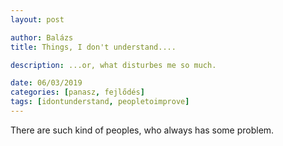 ```yaml
---
layout: post

author: Balázs
title: Things, I don't understand....

description: ...or, what disturbes me so much.

date: 06/03/2019
categories: [panasz, fejlődés]
tags: [idontunderstand, peopletoimprove]
---
```

There are such kind of peoples, who always has some problem.
